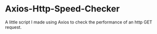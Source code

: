 # Axios-Http-Speed-Checker
A little script I made using Axios to check the performance of an http GET request. 
